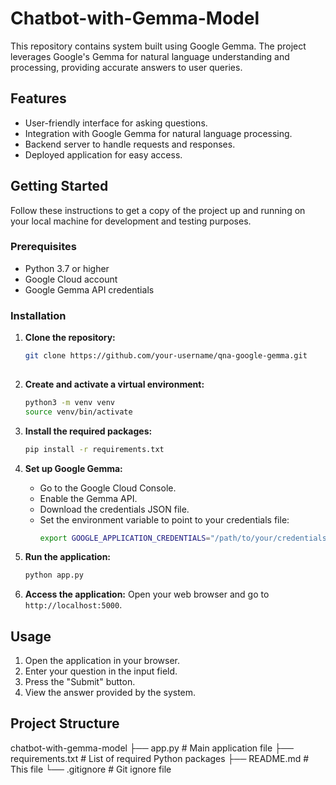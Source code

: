 # Chatbot-with-Gemma-Model

This repository contains system built using Google Gemma. The project leverages Google's Gemma for natural language understanding and processing, providing accurate answers to user queries.

## Features

- User-friendly interface for asking questions.
- Integration with Google Gemma for natural language processing.
- Backend server to handle requests and responses.
- Deployed application for easy access.

## Getting Started

Follow these instructions to get a copy of the project up and running on your local machine for development and testing purposes.

### Prerequisites

- Python 3.7 or higher
- Google Cloud account
- Google Gemma API credentials

### Installation

1. **Clone the repository:**
    ```sh
    git clone https://github.com/your-username/qna-google-gemma.git
  
    ```

2. **Create and activate a virtual environment:**
    ```sh
    python3 -m venv venv
    source venv/bin/activate
    ```

3. **Install the required packages:**
    ```sh
    pip install -r requirements.txt
    ```

4. **Set up Google Gemma:**
    - Go to the Google Cloud Console.
    - Enable the Gemma API.
    - Download the credentials JSON file.
    - Set the environment variable to point to your credentials file:
      ```sh
      export GOOGLE_APPLICATION_CREDENTIALS="/path/to/your/credentials.json"
      ```

5. **Run the application:**
    ```sh
    python app.py
    ```

6. **Access the application:**
    Open your web browser and go to `http://localhost:5000`.

## Usage

1. Open the application in your browser.
2. Enter your question in the input field.
3. Press the "Submit" button.
4. View the answer provided by the system.

## Project Structure
chatbot-with-gemma-model
├── app.py                # Main application file
├── requirements.txt      # List of required Python packages
├── README.md             # This file
└── .gitignore            # Git ignore file
